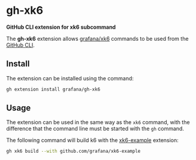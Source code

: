 # gh-xk6

**GitHub CLI extension for xk6 subcommand**

The **gh-xk6** extension allows [grafana/xk6](https://github.com/grafana/xk6) commands to be used from the [GitHub CLI](https://cli.github.com/).

## Install

The extension can be installed using the command:

```bash
gh extension install grafana/gh-xk6
```

## Usage

The extension can be used in the same way as the `xk6` command, with the difference that the command line must be started with the `gh` command.

The following command will build k6 with the [xk6-example](https://github.com/grafana/xk6-example) extension:

```bash
gh xk6 build --with github.com/grafana/xk6-example
```
